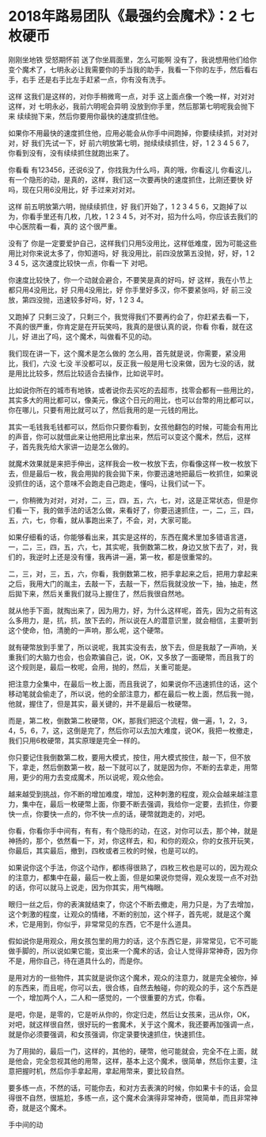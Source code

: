 # 2018年路易团队《最强约会魔术》：2 七枚硬币

刚刚坐地铁 受怒期怀前 送了你坐肩面里，怎么可能啊 没有了，我说想用他们给你变个魔术了，七明永必让我需要你的手当我的助手，我看一下你的左手，然后看右手，右手 还是右手比左手赶紧一点，你有没有洗手。

这样 这我们是这样的，对你手稍微弯一点，对手 这上面点像一个晚一样，对对对 这样，对 七明永必，我前六明呢会异明 没放到你手里，然后那第七明呢我会抛下来 续续抛下来，然后你要用你最快的速度抓住他。

如果你不用最快的速度抓住他，应用必能会从你手中间跑掉，你要续续抓，对对对对，好 我们先试一下，好 前六明放第七明，抛续续续抓住，好，1 2 3 4 5 6 7，你看到没有，没有续续抓住就跑出来了。

你看看 有123456，还说6没了，你找我为什么吗，真的哦，你看这儿 你看这儿，有一个隐形的动，是真的，这样，我们这一次要再快的速度抓住，比刚还要快 好吗，现在只用6没用比，好 手过来对对对。

这样 前五明放第六明，抛续续抓住，好 我们开始了，1 2 3 4 5 6，又跑掉了以为，你看手里还有几枚，几枚，1 2 3 4 5，对不对，招为什么吗，你应该去我们的中心医院看一看，真的 这个很严重。

没有了 你是一定要爱护自己，这样我们只用5没用比，这样低难度，因为可能这些用比对你来说太多了，你知道吗，好 我没用比，前四没放第五没抛，好，好，1 2 3 4 5，这次速度比较快一点，你看一下 对吧。

你速度比较快了，你一个动就会避合，不要笑是真的好吗，好 这样，我在小节上都只用4没用比，好 只用4没用比，好 你手里好多汉，你不要紧张吗，好 前三没放，第四没抛，迅速较多好吗，好，1 2 3 4。

又跑掉了 只剩三没了，只剩三个，我觉得我们不要再约会了，你赶紧去看一下，不真的很严重，你肯定是在开玩笑吗，我真的是很认真的说，你看 你看，就在这儿，好 进出了吗，这个魔术，叫做看不见的动。

我们现在讲一下，这个魔术是怎么做的 怎么用，首先就是说，你需要，紧没用比，我们，六没 七没 半没都可以，反正我一般是用七没来做，因为七没的话，就是用比比较多，然后比较适合去操作，比如说平时。

比如说你所在的城市有地铁，或者说你去买吃的去超市，找零会都有一些用比的，其实多大的用比都可以，像美元，像这个日元的用比，也可以台幣的用比都可以，你在哪儿，只要有用比就可以了，然后我用的是一元钱的用比。

其实一毛钱我毛钱都可以，然后你只要你看到，女孩他翻包的时候，可能会有用比的声音，你可以就借此来让他把用比拿出来，然后可以变这个魔术，然后，这样子，首先我先给大家讲一边是怎么做的。

就魔术效果就是来把手伸出，这样我会一枚一枚放下去，你看像这样一枚一枚放下去，但是最后一枚，我会用拋的我会拋下来，你要迅速地把最后一枚抓住，如果说没抓住的话，这个意味不会跑走自己跑走，懂吗，让我们试一下。

一，你稍微为对对，对对，二，三，四，五，六，七，对，这是正常状态，但是你们看一下，我的做手法的话怎么做，来看好了，你要迅速抓住，一，二，三，四，五，六，七，你看，就从事跑出来了，不会，对，大家可能。

如果仔细看的话，你能够看出来，其实是这样的，东西在魔术里加多错语言道，一，二，三，四，五，六，七，其实呢，我倒数第二枚，身边又放下去了，对，我们的，我逆时上还是没有懂，我再讲一遍，第一枚，都是很重常的。

二，三，对，三，五，六，你看，我倒数第二枚，把手拿起来之后，把用力拿起来之后，我用大门的胤主，去敲一下，去敲一下，然后我就没放一下，抽，抽走，然后拋下来，然后关重我们就马上握住了，然后我很自然地。

就从他手下面，就掏出来了，因为用力，好，为什么这样呢，首先，因为之前有这么多用力，是，抗，抗，放下去的，所以说在人的潜意识里，就会相信，主要听到这个使命，怕，清脆的一声响，那么呢，这个硬幣。

就有硬幣放到手里了，所以说呢，我其实没有去，放下去，但是我敲了一声响，关重我们的大脑力也会，也会欺骗自己，说，OK，又多放了一面硬幣，而且我丁的这个规则是，最后一枚呢，会用，抛的，然后，关重可能是。

把注意力全集中，在最后一枚上面，而且我说了，如果说你不迅速抓住的话，这个移动笔就会偷走了，所以说，他的全部注意力，都在最后一枚上面，然后我一抛，他就，握住了，但是其实，最关键的，并不是最后一枚硬幣。

而是，第二枚，倒数第二枚硬幣，OK，那我们把这个流程，做一遍，1，2，3，4，5，6，7，这，这倒是完了，然后你可以去加大难度，说OK，我把一枚撤走，我们只用6枚硬幣，其实原理是完全一样的。

你只要记住我倒数第二枚，要用大模式，按住，用大模式按住，敲一下，但不放下，拿走，然后倒数第一枚，敲一下就可以了，就是因为你，不断的去拿走，用幣用，更少的用力去变成魔术，所以说呢，观众他会。

越来越受到挑战，你不断的增加难度，增加，这种刺激的程度，观众会越来越注意力，集中在，最后一枚硬幣上面，你要不断去强调，我给你一定要，去抓住，你要快一点，你要快一点的，你不快一点的话，硬幣就跑走的，对吧。

你看，你看你手中间有，有有，有个隐形的动，在这，对你可以去，那个神，就是神扬的，那个，依然看一下，对，你这样去，和，和你的观众，你的女孩开玩笑，你最后，其实最后，撤到，四枚或者三枚的时候，也是可以的。

如果说你这个手法，你这个动作，都练得很熟了，四枚三枚也是可以的，因为观众的注意力，都集中在最，最后一枚上面，但是如果说你觉得，观众发现一点不对劲的话，你可以就马上说走，因为你其实，用气梅眼。

眼归一丝之后，你的表演就结束了，你这个不断去撤走，用力只是，为了去增加，这个刺激的程度，让观众的情绪，不断的别加，这个样子，首先呢，就是这个魔术，它是用到，你似乎，非常常见的东西，它不是什么道具。

假如说你是用观众，用女孩包里的用力的话，这个东西它是，非常常见，它不可能做手脚的，所以说如果它能，变出来一个魔术的话，会让人觉得非常神奇，因为你不是，用你自己，待在道具什么的，而是你。

是用对方的一些物件，其实就是说你这个魔术，观众的注意力，就是完全被你，掉的东西来，而且呢，你可以去，很合练，自然去触碰，你的观众的手，这个东西是一个，增加两个人，二人和一感觉的，一个很重要的方式，你看。

是吧，你是，是零的，它是听从你的，你定归走，然后让女孩来，迅从你，OK，对吧，就这样很自然，很好玩的一套魔术，关于这个魔术，我还要再加强调一点，就是你必须要强调，和女孩强调，你定录要快速抓住，快速抓住。

为了用拋的，最后一门，这样的，其他的，硬幣，他可能就会，完全不在上面，就是他会，完全忽视其他的用幣，这样，基本上这个魔术，很简单，然后你主要，注意把握时机，然后你手拿起用，拿起用幣来，要比较自然。

要多练一点，不然的话，可能你去，和对方去表演的时候，你如果卡卡的话，会显得很不自然，很尴尬，多练一点，这个魔术会演得非常神奇，很简单，而且非常神奇，就是这个魔术。

手中间的动